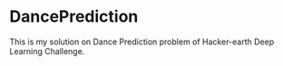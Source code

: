 # DancePrediction
This is my solution on Dance Prediction problem of Hacker-earth Deep Learning Challenge. 
